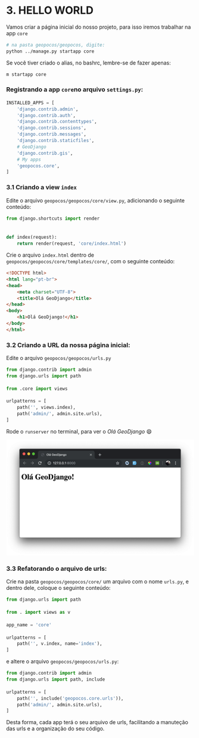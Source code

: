 # 3. HELLO WORLD

Vamos criar a página inicial do nosso projeto, para isso iremos trabalhar na  app `core`

``` bash
# na pasta geopocos/geopocos, digite:
python ../manage.py startapp core
```
Se você tiver criado o alias, no bashrc, lembre-se de fazer apenas:

```bash
m startapp core
```
### Registrando a app `core`no arquivo `settings.py`:

```python
INSTALLED_APPS = [
    'django.contrib.admin',
    'django.contrib.auth',
    'django.contrib.contenttypes',
    'django.contrib.sessions',
    'django.contrib.messages',
    'django.contrib.staticfiles',
    # GeoDjango
    'django.contrib.gis',
    # My apps
    'geopocos.core',
]
```

### 3.1 Criando a view `index`

Edite o arquivo `geopocos/geopocos/core/view.py`, adicionando o seguinte conteúdo:

```python
from django.shortcuts import render


def index(request):
    return render(request, 'core/index.html') 
```

Crie o arquivo `index.html` dentro de `geopocos/geopocos/core/templates/core/`, com o seguinte conteúdo:

```html
<!DOCTYPE html>
<html lang="pt-br">
<head>
    <meta charset="UTF-8">
    <title>Olá GeoDjango</title>
</head>
<body>
    <h1>Olá GeoDjango!</h1>
</body>
</html>
```

### 3.2 Criando a URL da nossa página inicial:

Edite o arquivo `geopocos/geopocos/urls.py`

```python
from django.contrib import admin
from django.urls import path

from .core import views

urlpatterns = [
    path('', views.index),
    path('admin/', admin.site.urls),
]
```

Rode o `runserver` no terminal, para ver o *Olá GeoDjango* 😄

![](.pastes/2019-10-06-20-44-18.png)

### 3.3 Refatorando o arquivo de urls:

Crie na pasta `geopocos/geopocos/core/` um arquivo com o nome `urls.py`, e dentro dele, coloque o seguinte conteúdo:

```python
from django.urls import path

from . import views as v

app_name = 'core'

urlpatterns = [
    path('', v.index, name='index'),
]
```

e altere o arquivo `geopocos/geopocos/urls.py`:

```python
from django.contrib import admin
from django.urls import path, include

urlpatterns = [
    path('', include('geopocos.core.urls')),
    path('admin/', admin.site.urls),
]
```

Desta forma, cada app terá o seu arquivo de urls, facilitando a manuteção das urls e a organização do seu código.